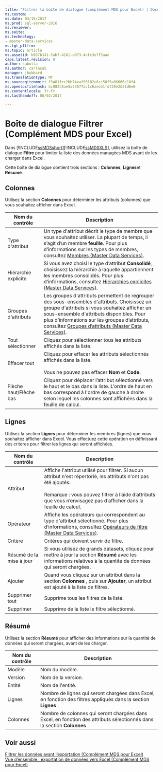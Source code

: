 ```yaml
---
title: "Filtrer la boîte de dialogue (complément MDS pour Excel) | Documents Microsoft"
ms.custom: 
ms.date: 03/15/2017
ms.prod: sql-server-2016
ms.reviewer: 
ms.suite: 
ms.technology:
- master-data-services
ms.tgt_pltfrm: 
ms.topic: article
ms.assetid: b987b141-5abf-4161-a073-4cfc3e7f5aae
caps.latest.revision: 8
author: sabotta
ms.author: carlasab
manager: jhubbard
ms.translationtype: MT
ms.sourcegitcommit: f3481fcc2bb74eaf93182e6cc58f5a06666e10f4
ms.openlocfilehash: bc882d5ae5a53577ac1c6aedb1fdf20e2d31d6e6
ms.contentlocale: fr-fr
ms.lasthandoff: 08/02/2017

---
```

# <a name="filter-dialog-box-mds-add-in-for-excel"></a>Boîte de dialogue Filtrer (Complément MDS pour Excel)
  Dans [!INCLUDE[ssMDSshort](../../includes/ssmdsshort-md.md)][!INCLUDE[ssMDSXLS](../../includes/ssmdsxls-md.md)], utilisez la boîte de dialogue **Filtre** pour limiter la liste des données managées MDS avant de les charger dans Excel.  
  
 Cette boîte de dialogue contient trois sections : **Colonnes**, **Lignes**et **Résumé**.  
  
## <a name="columns"></a>Colonnes  
 Utilisez la section **Colonnes** pour déterminer les attributs (colonnes) que vous souhaitez afficher dans Excel.  
  
|Nom du contrôle|Description|  
|------------------|-----------------|  
|Type d'attribut|Un type d'attribut décrit le type de membre que vous souhaitez utiliser. La plupart de temps, il s’agit d’un membre **feuille**. Pour plus d’informations sur les types de membres, consultez [Membres &#40;Master Data Services&#41;](../../master-data-services/members-master-data-services.md).|  
|Hiérarchie explicite|Si vous avez choisi le type d’attribut **Consolidé**, choisissez la hiérarchie à laquelle appartiennent les membres consolidés. Pour plus d’informations, consultez [Hiérarchies explicites &#40;Master Data Services&#41;](../../master-data-services/explicit-hierarchies-master-data-services.md).|  
|Groupes d'attributs|Les groupes d'attributs permettent de regrouper des sous-ensembles d'attributs. Choisissez un groupe d'attributs si vous souhaitez afficher un sous-ensemble d'attributs disponibles. Pour plus d’informations sur les groupes d’attributs, consultez [Groupes d’attributs &#40;Master Data Services&#41;](../../master-data-services/attribute-groups-master-data-services.md).|  
|Tout sélectionner|Cliquez pour sélectionner tous les attributs affichés dans la liste.|  
|Effacer tout|Cliquez pour effacer les attributs sélectionnés affichés dans la liste.<br /><br /> Vous ne pouvez pas effacer **Nom** et **Code**.|  
|Flèche haut/Flèche bas|Cliquez pour déplacer l’attribut sélectionné vers le haut et le bas dans la liste. L'ordre de haut en bas correspond à l'ordre de gauche à droite selon lequel les colonnes sont affichées dans la feuille de calcul.|  
  
## <a name="rows"></a>Lignes  
 Utilisez la section **Lignes** pour déterminer les membres (lignes) que vous souhaitez afficher dans Excel. Vous effectuez cette opération en définissant des critères pour filtrer les lignes qui seront affichées.  
  
|Nom du contrôle|Description|  
|------------------|-----------------|  
|Attribut|Affiche l'attribut utilisé pour filtrer. Si aucun attribut n'est répertorié, les attributs n'ont pas été ajoutés.<br /><br /> Remarque : vous pouvez filtrer à l’aide d’attributs que vous n’envisagez pas d’afficher dans la feuille de calcul.|  
|Opérateur|Affiche les opérateurs qui correspondent au type d'attribut sélectionné. Pour plus d’informations, consultez [Opérateurs de filtre &#40;Master Data Services&#41;](../../master-data-services/filter-operators-master-data-services.md).|  
|Critère|Critères qui doivent servir de filtre.|  
|Résumé de la mise à jour|Si vous utilisez de grands datasets, cliquez pour mettre à jour la section **Résumé** avec les informations relatives à la quantité de données qui seront chargées.|  
|Ajouter|Quand vous cliquez sur un attribut dans la section **Colonnes** , puis sur **Ajouter**, un attribut est ajouté à la liste de filtres.|  
|Supprimer tout|Supprime tous les filtres de la liste.|  
|Supprimer|Supprime de la liste le filtre sélectionné.|  
  
## <a name="summary"></a>Résumé  
 Utilisez la section **Résumé** pour afficher des informations sur la quantité de données qui seront chargées, avant de les charger.  
  
|Nom du contrôle|Description|  
|------------------|-----------------|  
|Modèle|Nom du modèle.|  
|Version|Nom de la version.|  
|Entité|Nom de l'entité.|  
|Lignes|Nombre de lignes qui seront chargées dans Excel, en fonction des filtres appliqués dans la section **Lignes** .|  
|Colonnes|Nombre de colonnes qui seront chargées dans Excel, en fonction des attributs sélectionnés dans la section **Colonnes** .|  
  
## <a name="see-also"></a>Voir aussi  
 [Filtrer les données avant l’exportation &#40;Complément MDS pour Excel&#41;](../../master-data-services/microsoft-excel-add-in/filter-data-before-exporting-mds-add-in-for-excel.md)   
 [Vue d’ensemble : exportation de données vers Excel &#40;Complément MDS pour Excel&#41;](../../master-data-services/microsoft-excel-add-in/overview-exporting-data-to-excel-mds-add-in-for-excel.md)  
  
  
